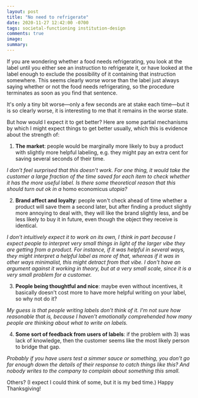 ```yaml
---
layout: post
title: "No need to refrigerate"
date: 2020-11-27 12:42:00 -0700
tags: societal-functioning institution-design
comments: true
image:
summary:
---
```

If you are wondering whether a food needs refrigerating, you look at the label until you either see an instruction to refrigerate it, or have looked at the label enough to exclude the possibility of it containing that instruction somewhere. This seems clearly worse worse than the label just always saying whether or not the food needs refrigerating, so the procedure terminates as soon as you find that sentence.

It's only a tiny bit worse&mdash;only a few seconds are at stake each time&mdash;but it is so clearly worse, it is interesting to me that it remains in the worse state.

But how would I expect it to get better? Here are some partial mechanisms by which I might expect things to get better usually, which this is evidence about the strength of:

1. **The market**: people would be marginally more likely to buy a product with slightly more helpful labeling, e.g. they might pay an extra cent for saving several seconds of their time.

  *I don't feel surprised that this doesn't work. For one thing, it would take the customer a large fraction of the time saved for each item to check whether it has the more useful label. Is there some theoretical reason that this should turn out ok in a* homo economicus *utopia?*

2. **Brand affect and loyalty**: people won't check ahead of time whether a product will save them a second later, but after finding a product slightly more annoying to deal with, they will like the brand slightly less, and be less likely to buy it in future, even though the object they receive is identical.

  *I don't intuitively expect it to work on its own, I think in part because I expect people to interpret very small things in light of the larger vibe they are getting from a product. For instance, if it was helpful in several ways, they might interpret a helpful label as more of that, whereas if it was in other ways minimalist, this might detract from that vibe. I don't have an argument against it working in theory, but at a very small scale, since it is a very small problem for a customer.*

3. **People being thoughtful and nice**: maybe even without incentives, it basically doesn't cost more to have more helpful writing on your label, so why not do it?

  *My guess is that people writing labels don't think of it. I'm not sure how reasonable that is, because I haven't emotionally comprehended how many people are thinking about what to write on labels.*

4. **Some sort of feedback from users of labels**: if the problem with 3) was lack of knowledge, then the customer seems like the most likely person to bridge that gap.

  *Probably if you have users test a simmer sauce or something, you don't go far enough down the details of their response to catch things like this? And nobody writes to the company to complain about something this small.*

Others? (I expect I could think of some, but it is my bed time.) Happy Thanksgiving!
